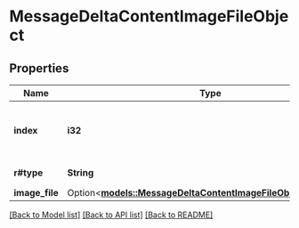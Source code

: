 # MessageDeltaContentImageFileObject

## Properties

Name | Type | Description | Notes
------------ | ------------- | ------------- | -------------
**index** | **i32** | The index of the content part in the message. | 
**r#type** | **String** | Always `image_file`. | 
**image_file** | Option<[**models::MessageDeltaContentImageFileObjectImageFile**](MessageDeltaContentImageFileObject_image_file.md)> |  | [optional]

[[Back to Model list]](../README.md#documentation-for-models) [[Back to API list]](../README.md#documentation-for-api-endpoints) [[Back to README]](../README.md)


